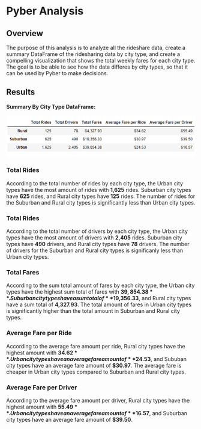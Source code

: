 # Pyber Analysis
## Overview
The purpose of this analysis is to analyze all the rideshare data, create a summary DataFrame of the ridesharing data by city type, and create a compelling visualization that shows the total weekly fares for each city type. The goal is to be able to see how the data differes by city types, so that it can be used by Pyber to make decisions.

## Results
**Summary By City Type DataFrame:**

![Image](https://github.com/kochx384/Pyber_Analysis/blob/main/analysis/summary_dataframe.png)

### Total Rides
According to the total number of rides by each city type, the Urban city types have the most amount of rides with **1,625** rides. Suburban city types have **625** rides, and Rural city types have **125** rides. The number of rides for the Suburban and Rural city types is significantly less than Urban city types. 

### Total Rides
According to the total number of drivers by each city type, the Urban city types have the most amount of drivers with **2,405** rides. Suburban city types have **490** drivers, and Rural city types have **78** drivers. The number of drivers for the Suburban and Rural city types is significanly less than Urban city types.

### Total Fares
According to the sum total amount of fares by each city type, the Urban city types have the highest sum total of fares with **$39,854.38**. Suburban city types have a sum total of **$19,356.33**, and Rural city types have a sum total of **4,327.93**. The total amount of fares in Urban city types is significantly higher than the total amount in Suburban and Rural city types.

### Average Fare per Ride
According to the average fare amount per ride, Rural city types have the highest amount with **$34.62**. Urban city types have an average fare amount of **$24.53**, and Sububan city types have an average fare amount of **$30.97**. The average fare is cheaper in Urban city types compared to Suburban and Rural city types.

### Average Fare per Driver
According to the average fare amount per driver, Rural city types have the highest amount with **$55.49**. Urban city types have an average fare amount of **$16.57**, and Suburban city types have an average fare amount of **$39.50**.
